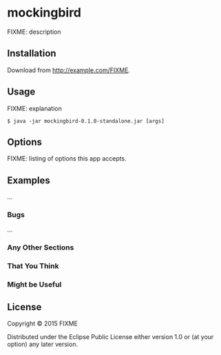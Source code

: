 # mockingbird

FIXME: description

## Installation

Download from http://example.com/FIXME.

## Usage

FIXME: explanation

    $ java -jar mockingbird-0.1.0-standalone.jar [args]

## Options

FIXME: listing of options this app accepts.

## Examples

...

### Bugs

...

### Any Other Sections
### That You Think
### Might be Useful

## License

Copyright © 2015 FIXME

Distributed under the Eclipse Public License either version 1.0 or (at
your option) any later version.
